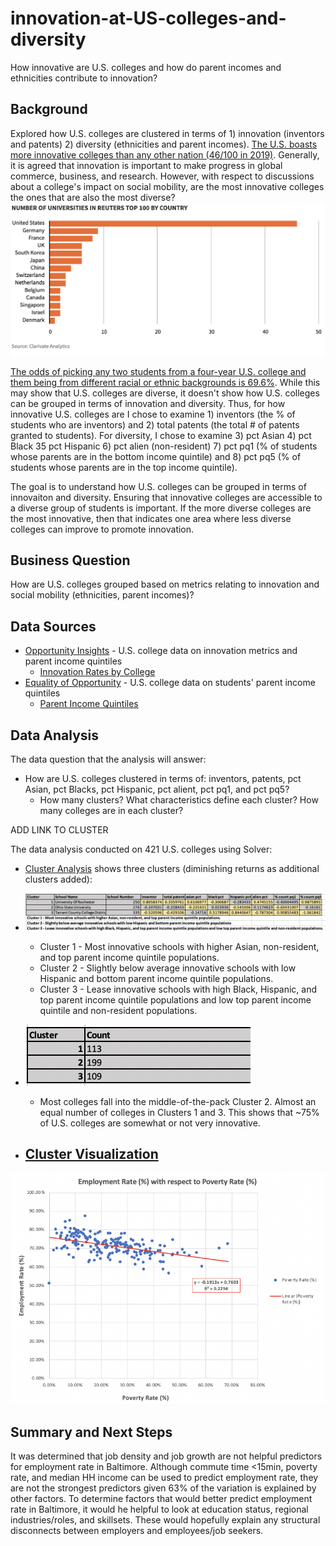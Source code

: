 # innovation-at-US-colleges-and-diversity
How innovative are U.S. colleges and how do parent incomes and ethnicities contribute to innovation? 
## Background
Explored how U.S. colleges are clustered in terms of 1) innovation (inventors and patents) 2) diversity (ethnicities and parent incomes). [The U.S. boasts more innovative colleges than any other nation (46/100 in 2019)](https://www.forbes.com/sites/dereknewton/2019/10/28/american-universities-still-lead-the-world-in-innovation-impact/#13e946986c98). Generally, it is agreed that innovation is important to make progress in global commerce, business, and research. However, with respect to discussions about a college's impact on social mobility, are the most innovative colleges the ones that are also the most diverse? 
![alt text](https://github.com/matthewprk/innovation-at-US-colleges-/blob/main/Most%20Innovative%20Colleges%202019.png)

[The odds of picking any two students from a four-year U.S. college and them being from different racial or ethnic backgrounds is 69.6%](https://www.usatoday.com/story/money/2020/02/13/these-colleges-have-the-most-diverse-student-bodies/41152233/). While this may show that U.S. colleges are diverse, it doesn't show how U.S. colleges can be grouped in terms of innovation and diversity. Thus, for how innovative U.S. colleges are I chose to examine 1) inventors (the % of students who are inventors) and 2) total patents (the total # of patents granted to students). For diversity, I chose to examine 3) pct Asian 4) pct Black 35 pct Hispanic 6) pct alien (non-resident) 7) pct pq1 (% of students whose parents are in the bottom income quintile) and 8) pct pq5 (% of students whose parents are in the top income quintile). 

The goal is to understand how U.S. colleges can be grouped in terms of innovaiton and diversity. Ensuring that innovative colleges are accessible to a diverse group of students is important. If the more diverse colleges are the most innovative, then that indicates one area where less diverse colleges can improve to promote innovation.
 
## Business Question
How are U.S. colleges grouped based on metrics relating to innovation and social mobility (ethnicities, parent incomes)?

## Data Sources
- [Opportunity Insights](https://opportunityinsights.org/data/?geographic_level=100&topic=105&paper_id=0#resource-listing) - U.S. college data on innovation metrics and parent income quintiles
  - [Innovation Rates by College](https://github.com/matthewprk/innovation-at-US-colleges-/blob/main/Innovation%20Rates%20by%20College.csv)
- [Equality of Opportunity](http://www.equality-of-opportunity.org/data/college/Codebook%20MRC%20Table%2010.pdf) - U.S. college data on students' parent income quintiles
  - [Parent Income Quintiles](https://github.com/matthewprk/innovation-at-US-colleges-/blob/main/equalityofopportunity.xlsx)

## Data Analysis
The data question that the analysis will answer:
- How are U.S. colleges clustered in terms of: inventors, patents, pct Asian, pct Blacks, pct Hispanic, pct alient, pct pq1, and pct pq5?
  - How many clusters? What characteristics define each cluster? How many colleges are in each cluster?

ADD LINK TO CLUSTER

The data analysis conducted on 421 U.S. colleges using Solver:
- [Cluster Analysis]() shows three clusters (diminishing returns as additional clusters added): 
- ![alt_text](https://github.com/matthewprk/innovation-at-US-colleges-/blob/main/cluster%20analysis%20table1.png)
  - Cluster 1 - Most innovative schools with higher Asian, non-resident, and top parent income quintile populations. 
  - Cluster 2 - Slightly below average innovative schools with low Hispanic and bottom parent income quintile populations.
  - Cluster 3 - Lease innovative schools with high Black, Hispanic, and top parent income quintile populations and low top parent income quintile and non-resident populations.
- ![alt_text](https://github.com/matthewprk/innovation-at-US-colleges-/blob/main/cluster%20count.png)
  - Most colleges fall into the middle-of-the-pack Cluster 2. Almost an equal number of colleges in Clusters 1 and 3. This shows that ~75% of U.S. colleges are somewhat or not  very innovative. 
  
- [Cluster Visualization]()
  - 
![alt text](https://github.com/matthewprk/baltimore-city-employment-rate-2015/blob/master/linreg_povertyrate.png)
## Summary and Next Steps
It was determined that job density and job growth are not helpful predictors for employment rate in Baltimore. Although commute time <15min, poverty rate, and median HH income can be used to predict employment rate, they are not the strongest predictors given 63% of the variation is explained by other factors. To determine factors that would better predict employment rate in Baltimore, it would he helpful to look at education status, regional industries/roles, and skillsets. These would hopefully explain any structural disconnects between employers and employees/job seekers. 
